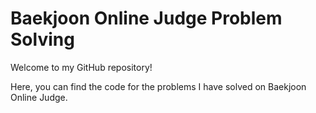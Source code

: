 # Baekjoon Online Judge Problem Solving
Welcome to my GitHub repository! 

Here, you can find the code for the problems I have solved on Baekjoon Online Judge.
